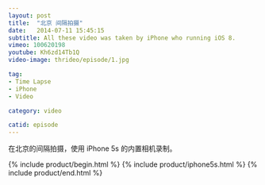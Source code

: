 ```yaml
---
layout: post
title:  "北京 间隔拍摄"
date:   2014-07-11 15:45:15
subtitle: All these video was taken by iPhone who running iOS 8.
vimeo: 100620198
youtube: Kh6zd14Tb1Q
video-image: thrideo/episode/1.jpg

tag:
- Time Lapse
- iPhone
- Video

category: video

catid: episode
---
```

在北京的间隔拍摄，使用 iPhone 5s 的内置相机录制。

{% include product/begin.html %}
{% include product/iphone5s.html %}
{% include product/end.html %}